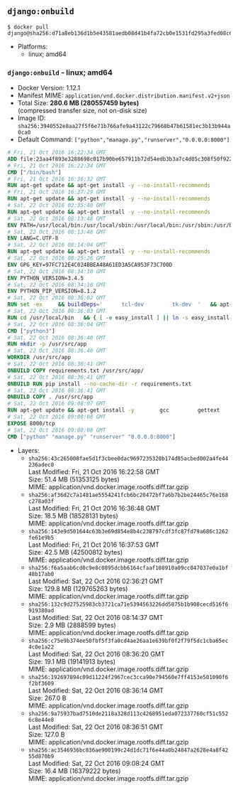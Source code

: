 ## `django:onbuild`

```console
$ docker pull django@sha256:d71a8eb136d1b5e43581aedb08d41b4fa72cb0e1531fd295a3fed08c6907477c
```

-	Platforms:
	-	linux; amd64

### `django:onbuild` - linux; amd64

-	Docker Version: 1.12.1
-	Manifest MIME: `application/vnd.docker.distribution.manifest.v2+json`
-	Total Size: **280.6 MB (280557459 bytes)**  
	(compressed transfer size, not on-disk size)
-	Image ID: `sha256:3940552e8aa27f5f6e71b766afe9a43122c79668b47b61581ec3b13b944a0ca0`
-	Default Command: `["python","manage.py","runserver","0.0.0.0:8000"]`

```dockerfile
# Fri, 21 Oct 2016 16:22:34 GMT
ADD file:23aa4f893e3288698c017b90be657911b72d54edb3b3a7c4d05c308f50f9228f in / 
# Fri, 21 Oct 2016 16:22:34 GMT
CMD ["/bin/bash"]
# Fri, 21 Oct 2016 16:36:32 GMT
RUN apt-get update && apt-get install -y --no-install-recommends 		ca-certificates 		curl 		wget 	&& rm -rf /var/lib/apt/lists/*
# Fri, 21 Oct 2016 16:37:29 GMT
RUN apt-get update && apt-get install -y --no-install-recommends 		bzr 		git 		mercurial 		openssh-client 		subversion 				procps 	&& rm -rf /var/lib/apt/lists/*
# Sat, 22 Oct 2016 02:35:40 GMT
RUN apt-get update && apt-get install -y --no-install-recommends 		autoconf 		automake 		bzip2 		file 		g++ 		gcc 		imagemagick 		libbz2-dev 		libc6-dev 		libcurl4-openssl-dev 		libdb-dev 		libevent-dev 		libffi-dev 		libgeoip-dev 		libglib2.0-dev 		libjpeg-dev 		libkrb5-dev 		liblzma-dev 		libmagickcore-dev 		libmagickwand-dev 		libmysqlclient-dev 		libncurses-dev 		libpng-dev 		libpq-dev 		libreadline-dev 		libsqlite3-dev 		libssl-dev 		libtool 		libwebp-dev 		libxml2-dev 		libxslt-dev 		libyaml-dev 		make 		patch 		xz-utils 		zlib1g-dev 	&& rm -rf /var/lib/apt/lists/*
# Sat, 22 Oct 2016 08:13:48 GMT
ENV PATH=/usr/local/bin:/usr/local/sbin:/usr/local/bin:/usr/sbin:/usr/bin:/sbin:/bin
# Sat, 22 Oct 2016 08:13:48 GMT
ENV LANG=C.UTF-8
# Sat, 22 Oct 2016 08:14:04 GMT
RUN apt-get update && apt-get install -y --no-install-recommends 		tcl 		tk 	&& rm -rf /var/lib/apt/lists/*
# Sat, 22 Oct 2016 08:25:26 GMT
ENV GPG_KEY=97FC712E4C024BBEA48A61ED3A5CA953F73C700D
# Sat, 22 Oct 2016 08:34:10 GMT
ENV PYTHON_VERSION=3.4.5
# Sat, 22 Oct 2016 08:34:10 GMT
ENV PYTHON_PIP_VERSION=8.1.2
# Sat, 22 Oct 2016 08:36:02 GMT
RUN set -ex 	&& buildDeps=' 		tcl-dev 		tk-dev 	' 	&& apt-get update && apt-get install -y $buildDeps --no-install-recommends && rm -rf /var/lib/apt/lists/* 		&& wget -O python.tar.xz "https://www.python.org/ftp/python/${PYTHON_VERSION%%[a-z]*}/Python-$PYTHON_VERSION.tar.xz" 	&& wget -O python.tar.xz.asc "https://www.python.org/ftp/python/${PYTHON_VERSION%%[a-z]*}/Python-$PYTHON_VERSION.tar.xz.asc" 	&& export GNUPGHOME="$(mktemp -d)" 	&& gpg --keyserver ha.pool.sks-keyservers.net --recv-keys "$GPG_KEY" 	&& gpg --batch --verify python.tar.xz.asc python.tar.xz 	&& rm -r "$GNUPGHOME" python.tar.xz.asc 	&& mkdir -p /usr/src/python 	&& tar -xJC /usr/src/python --strip-components=1 -f python.tar.xz 	&& rm python.tar.xz 		&& cd /usr/src/python 	&& ./configure 		--enable-loadable-sqlite-extensions 		--enable-shared 	&& make -j$(nproc) 	&& make install 	&& ldconfig 		&& if [ ! -e /usr/local/bin/pip3 ]; then : 		&& wget -O /tmp/get-pip.py 'https://bootstrap.pypa.io/get-pip.py' 		&& python3 /tmp/get-pip.py "pip==$PYTHON_PIP_VERSION" 		&& rm /tmp/get-pip.py 	; fi 	&& pip3 install --no-cache-dir --upgrade --force-reinstall "pip==$PYTHON_PIP_VERSION" 	&& [ "$(pip list |tac|tac| awk -F '[ ()]+' '$1 == "pip" { print $2; exit }')" = "$PYTHON_PIP_VERSION" ] 		&& find /usr/local -depth 		\( 			\( -type d -a -name test -o -name tests \) 			-o 			\( -type f -a -name '*.pyc' -o -name '*.pyo' \) 		\) -exec rm -rf '{}' + 	&& apt-get purge -y --auto-remove $buildDeps 	&& rm -rf /usr/src/python ~/.cache
# Sat, 22 Oct 2016 08:36:03 GMT
RUN cd /usr/local/bin 	&& { [ -e easy_install ] || ln -s easy_install-* easy_install; } 	&& ln -s idle3 idle 	&& ln -s pydoc3 pydoc 	&& ln -s python3 python 	&& ln -s python3-config python-config
# Sat, 22 Oct 2016 08:36:04 GMT
CMD ["python3"]
# Sat, 22 Oct 2016 08:36:40 GMT
RUN mkdir -p /usr/src/app
# Sat, 22 Oct 2016 08:36:40 GMT
WORKDIR /usr/src/app
# Sat, 22 Oct 2016 08:36:41 GMT
ONBUILD COPY requirements.txt /usr/src/app/
# Sat, 22 Oct 2016 08:36:41 GMT
ONBUILD RUN pip install --no-cache-dir -r requirements.txt
# Sat, 22 Oct 2016 08:36:41 GMT
ONBUILD COPY . /usr/src/app
# Sat, 22 Oct 2016 09:08:07 GMT
RUN apt-get update && apt-get install -y 		gcc 		gettext 		mysql-client libmysqlclient-dev 		postgresql-client libpq-dev 		sqlite3 	--no-install-recommends && rm -rf /var/lib/apt/lists/*
# Sat, 22 Oct 2016 09:08:08 GMT
EXPOSE 8000/tcp
# Sat, 22 Oct 2016 09:08:08 GMT
CMD ["python" "manage.py" "runserver" "0.0.0.0:8000"]
```

-	Layers:
	-	`sha256:43c265008fae5d1f3cbee0dac9697235320b174d85acbed002a4fe44236adec0`  
		Last Modified: Fri, 21 Oct 2016 16:22:58 GMT  
		Size: 51.4 MB (51353125 bytes)  
		MIME: application/vnd.docker.image.rootfs.diff.tar.gzip
	-	`sha256:af36d2c7a1481ae5554241fcb6bc20472bf7a6b7b2be24465c76e168c278a03f`  
		Last Modified: Fri, 21 Oct 2016 16:36:48 GMT  
		Size: 18.5 MB (18528131 bytes)  
		MIME: application/vnd.docker.image.rootfs.diff.tar.gzip
	-	`sha256:143e9d501644c63b3e69d854e8b4c238797cdf3fc87fd79a686c1262fe61e9b5`  
		Last Modified: Fri, 21 Oct 2016 16:37:53 GMT  
		Size: 42.5 MB (42500812 bytes)  
		MIME: application/vnd.docker.image.rootfs.diff.tar.gzip
	-	`sha256:f6a5aab6cd0c9e8c0895dcbb6164cfaaf108910a09cc047037e0a1bf48b17ab0`  
		Last Modified: Sat, 22 Oct 2016 02:36:21 GMT  
		Size: 129.8 MB (129765263 bytes)  
		MIME: application/vnd.docker.image.rootfs.diff.tar.gzip
	-	`sha256:132c9d27525983cb3721ca71e5394563226dd5875b1b908cecd516f6919380ad`  
		Last Modified: Sat, 22 Oct 2016 08:14:37 GMT  
		Size: 2.9 MB (2888599 bytes)  
		MIME: application/vnd.docker.image.rootfs.diff.tar.gzip
	-	`sha256:c75e9b374ee50fbf5f3fa0cd4ae26aa1e639bf0f2f79f5dc1cba65ec4c0e1a22`  
		Last Modified: Sat, 22 Oct 2016 08:36:20 GMT  
		Size: 19.1 MB (19141913 bytes)  
		MIME: application/vnd.docker.image.rootfs.diff.tar.gzip
	-	`sha256:192697894c09d11224f2967cec3cca90e794560e7ff4153e501090f6f2bf3609`  
		Last Modified: Sat, 22 Oct 2016 08:36:14 GMT  
		Size: 267.0 B  
		MIME: application/vnd.docker.image.rootfs.diff.tar.gzip
	-	`sha256:9a75937bad7510de2118a328d113c4268951eda072337760cf51c5526c8e44e8`  
		Last Modified: Sat, 22 Oct 2016 08:36:51 GMT  
		Size: 127.0 B  
		MIME: application/vnd.docker.image.rootfs.diff.tar.gzip
	-	`sha256:ac3546936bc836ae900199c24d1dc71f6e44a0b24847a2628e4a8f4255d870b9`  
		Last Modified: Sat, 22 Oct 2016 09:08:24 GMT  
		Size: 16.4 MB (16379222 bytes)  
		MIME: application/vnd.docker.image.rootfs.diff.tar.gzip

